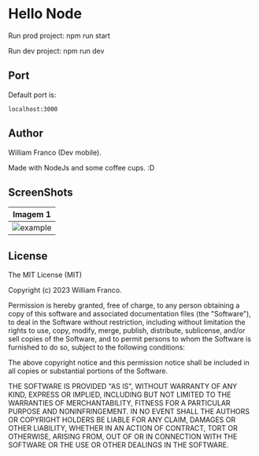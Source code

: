 # Hello Node

Run prod project: npm run start

Run dev project: npm run dev

## Port

Default port is: 

```
localhost:3000
```

## Author

William Franco (Dev mobile).

Made with NodeJs and some coffee cups. :D

## ScreenShots

| Imagem 1 |
|----------|
| ![example](screenshots/screen_1.png) |

## License

The MIT License (MIT)

Copyright (c) 2023 William Franco.

Permission is hereby granted, free of charge, to any person obtaining a copy of this software and associated documentation files (the "Software"), to deal in the Software without restriction, including without limitation the rights to use, copy, modify, merge, publish, distribute, sublicense, and/or sell copies of the Software, and to permit persons to whom the Software is furnished to do so, subject to the following conditions:

The above copyright notice and this permission notice shall be included in all copies or substantial portions of the Software.

THE SOFTWARE IS PROVIDED "AS IS", WITHOUT WARRANTY OF ANY KIND, EXPRESS OR IMPLIED, INCLUDING BUT NOT LIMITED TO THE WARRANTIES OF MERCHANTABILITY, FITNESS FOR A PARTICULAR PURPOSE AND NONINFRINGEMENT. IN NO EVENT SHALL THE AUTHORS OR COPYRIGHT HOLDERS BE LIABLE FOR ANY CLAIM, DAMAGES OR OTHER LIABILITY, WHETHER IN AN ACTION OF CONTRACT, TORT OR OTHERWISE, ARISING FROM, OUT OF OR IN CONNECTION WITH THE SOFTWARE OR THE USE OR OTHER DEALINGS IN THE SOFTWARE.
